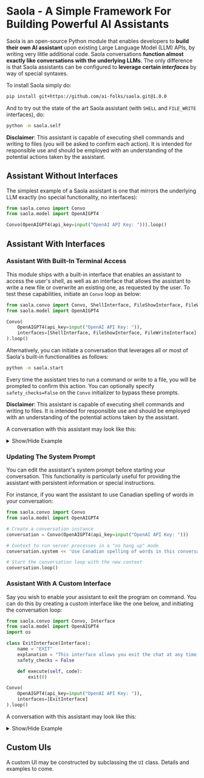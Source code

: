 # Saola - A Simple Framework For Building Powerful AI Assistants

Saola is an open-source Python module that enables developers to **build their own AI assistant** upon existing Large Language Model (LLM) APIs, by writing very little additional code. Saola conversations **function almost exactly like conversations with the underlying LLMs**. The only difference is that Saola assistants can be configured to **leverage certain _interfaces_** by way of special syntaxes.

To install Saola simply do:

```bash
pip install git+https://github.com/ai-folks/saola.git@1.0.0
```

And to try out the state of the art Saola assistant (with `SHELL` and `FILE_WRITE` interfaces), do:

```bash
python -m saola.self
```

**Disclaimer**: This assistant is capable of executing shell commands and writing to files (you will be asked to confirm each action). It is intended for responsible use and should be employed with an understanding of the potential actions taken by the assistant.

## Assistant Without Interfaces

The simplest example of a Saola assistant is one that mirrors the underlying LLM exactly (no special functionality, no interfaces):

```python
from saola.convo import Convo
from saola.model import OpenAIGPT4

Convo(OpenAIGPT4(api_key=input("OpenAI API Key: "))).loop()
```

## Assistant With Interfaces

### Assistant With Built-In Terminal Access

This module ships with a built-in interface that enables an assistant to access the user's shell, as well as an interface that allows the assistant to write a new file or overwrite an existing one, as requested by the user. To test these capabilities, initiate an `Convo` loop as below:

```python
from saola.convo import Convo, ShellInterface, FileShowInterface, FileWriteInterface
from saola.model import OpenAIGPT4

Convo(
    OpenAIGPT4(api_key=input("OpenAI API Key: ")),
    interfaces=[ShellInterface, FileShowInterface, FileWriteInterface]
).loop()
```

Alternatively, you can initiate a conversation that leverages all or most of Saola's built-in functionalities as follows:

```bash
python -m saola.start
```

Every time the assistant tries to run a command or write to a file, you will be prompted to confirm this action. You can optionally specify `safety_checks=False` on the `Convo` initializer to bypass these prompts.

**Disclaimer**: This assistant is capable of executing shell commands and writing to files. It is intended for responsible use and should be employed with an understanding of the potential actions taken by the assistant.

A conversation with this assistant may look like this:

<details>
<summary>Show/Hide Example</summary>
  
```
% python assistant_with_terminal_access.py
OpenAI API Key: abc-ABC1234567890
╭─────────────────────────────────────────────────────────────────────────────────────────────╮
│ USER (enter your question below)                                                            │
╰─────────────────────────────────────────────────────────────────────────────────────────────╯
list the files in my documents folder and tell me if any files there appear to be duplicates of
each other
╭─────────────────────────────────────────────────────────────────────────────────────────────╮
│ ASSISTANT                                                                                   │
╰─────────────────────────────────────────────────────────────────────────────────────────────╯
Sure, I can help you with that. To begin, I will list the files in your Documents folder and
then check for duplicates. Let's start by listing the files.

[__SHELL__]
ls ~/Documents
[/__SHELL__]
╭─────────────────────────────────────────────────────────────────────────────────────────────╮
│ ...                                                                                         │
╰─────────────────────────────────────────────────────────────────────────────────────────────╯
Now that we have the list of files in the Documents folder, let's analyze and look for
potential duplicates. Duplicates can be identified by their names or content, and since I don't
have the ability to compare the content of the files directly, I'll look for files with
identical or similar names that might indicate that they are duplicates.

Based on the file list, here are some files that have similar names and may be duplicates or
variations of each other:

...

These files have similar names that suggest they may be duplicates or related versions. If you
want to confirm whether they are true duplicates (by content), I can compare the hash values of
these pairs of files. This would help us confirm if they have identical content. Would you like
to proceed with this approach?
```

</details>

### Updating The System Prompt

You can edit the assistant's system prompt before starting your conversation. This functionality is particularly useful for providing the assistant with persistent information or special instructions.

For instance, if you want the assistant to use Canadian spelling of words in your conversation:

```python
from saola.convo import Convo
from saola.model import OpenAIGPT4

# Create a conversation instance
conversation = Convo(OpenAIGPT4(api_key=input("OpenAI API Key: ")))

# Context to run server processes in a "no hang up" mode
conversation.system << 'Use Canadian spelling of words in this conversation.'

# Start the conversation loop with the new context
conversation.loop()
```

### Assistant With A Custom Interface

Say you wish to enable your assistant to exit the program on command. You can do this by creating a custom interface like the one below, and initiating the conversation loop:

```python
from saola.convo import Convo, Interface
from saola.model import OpenAIGPT4
import os

class ExitInterface(Interface):
    name = "EXIT"
    explanation = "This interface allows you exit the chat at any time."
    safety_checks = False

    def execute(self, code):
        exit(0)

Convo(
    OpenAIGPT4(api_key=input("OpenAI API Key: ")),
    interfaces=[ExitInterface]
).loop()
```

A conversation with this assistant may look like this:

<details>
<summary>Show/Hide Example</summary>
  
```
% python assistant_that_can_exit_the_chat.py
OpenAI API Key: abc-ABC1234567890
╭────────────────────────────────────────────────────────────────────────────────────────────╮
│ USER (enter your question below)                                                           │
╰────────────────────────────────────────────────────────────────────────────────────────────╯
Hi!
╭────────────────────────────────────────────────────────────────────────────────────────────╮
│ ASSISTANT                                                                                  │
╰────────────────────────────────────────────────────────────────────────────────────────────╯
Hello! How can I assist you today?
╭────────────────────────────────────────────────────────────────────────────────────────────╮
│ USER (enter your question below)                                                           │
╰────────────────────────────────────────────────────────────────────────────────────────────╯
Please say "bye" and end the chat. Thanks.
╭────────────────────────────────────────────────────────────────────────────────────────────╮
│ ASSISTANT                                                                                  │
╰────────────────────────────────────────────────────────────────────────────────────────────╯
Bye! It was nice assisting you. 

[__EXIT__] [/__EXIT__]
%
```

</details>

## Custom UIs

A custom UI may be constructed by subclassing the `UI` class. Details and examples to come.